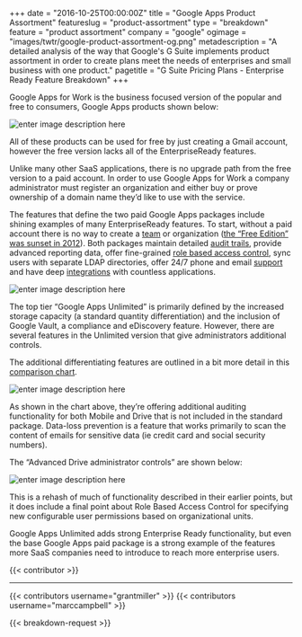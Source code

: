 +++
date = "2016-10-25T00:00:00Z"
title = "Google Apps Product Assortment"
featureslug = "product-assortment"
type = "breakdown"
feature = "product assortment"
company = "google"
ogimage = "images/twtr/google-product-assortment-og.png"
metadescription = "A detailed analysis of the way that Google's G Suite implements product assortment in order to create plans meet the needs of enterprises and small business with one product."
pagetitle = "G Suite Pricing Plans - Enterprise Ready Feature Breakdown"
+++

Google Apps for Work is the business focused version of the popular and free to consumers, Google Apps products shown below:

![enter image description here](https://i.imgur.com/tBM6r1Q.png)

All of these products can be used for free by just creating a Gmail account, however the free version lacks all of the EnterpriseReady features.

Unlike many other SaaS applications, there is no upgrade path from the free version to a paid account. In order to use Google Apps for Work a company administrator must register an organization and either buy or prove ownership of a domain name they’d like to use with the service.

The features that define the two paid Google Apps packages include shining examples of many EnterpriseReady features. To start, without a paid account there is no way to create a [team](/features/teams) or organization ([the “Free Edition” was sunset in 2012](https://support.google.com/a/answer/2855120?hl=en)). Both packages maintain detailed [audit trails](/breakdown/google/audit-logs), provide advanced reporting data, offer fine-grained [role based access control](/features/role-based-access-control), sync users with separate LDAP directories, offer 24/7 phone and email [support](features/support) and have deep [integrations](features/integrations) with countless applications.

![enter image description here](https://i.imgur.com/OaPXJNz.png)

The top tier “Google Apps Unlimited” is primarily defined by the increased storage capacity (a standard quantity differentiation) and the inclusion of Google Vault, a compliance and eDiscovery feature. However, there are several features in the Unlimited version that give administrators additional controls.

The additional differentiating features are outlined in a bit more detail in this [comparison chart](https://support.google.com/a/answer/6043385).

![enter image description here](https://i.imgur.com/p1natcU.png)

As shown in the chart above, they’re offering additional auditing functionality for both Mobile and Drive that is not included in the standard package. Data-loss prevention is a feature that works primarily to scan the content of emails for sensitive data (ie credit card and social security numbers).

The “Advanced Drive administrator controls” are shown below:

![enter image description here](https://i.imgur.com/BR2YmwR.png)

This is a rehash of much of functionality described in their earlier points, but it does include a final point about Role Based Access Control for specifying new configurable user permissions based on organizational units.

Google Apps Unlimited adds strong Enterprise Ready functionality, but even the base Google Apps paid package is a strong example of the features more SaaS companies need to introduce to reach more enterprise users.

{{< contributor >}}

----
{{< contributors username="grantmiller" >}}
{{< contributors username="marccampbell" >}}

{{< breakdown-request >}}
